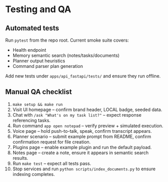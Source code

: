 # Testing and QA

## Automated tests

Run `pytest` from the repo root. Current smoke suite covers:

* Health endpoint
* Memory semantic search (notes/tasks/documents)
* Planner output heuristics
* Command parser plan generation

Add new tests under `apps/api_fastapi/tests/` and ensure they run offline.

## Manual QA checklist

1. `make setup && make run`
2. Visit UI homepage – confirm brand header, LOCAL badge, seeded data.
3. Chat with `/ask "What's on my task list?"` – expect response referencing tasks.
4. Run command `app open notepad` – verify preview + simulated execution.
5. Voice page – hold push-to-talk, speak, confirm transcript appears.
6. Planner scenario – submit example prompt from README, confirm confirmation request for
   file creation.
7. Plugins page – enable example plugin and run the default payload.
8. Notes page – create a note, ensure it appears in semantic search results.
9. Run `make test` – expect all tests pass.
10. Stop services and run `python scripts/index_documents.py` to ensure indexing completes.
